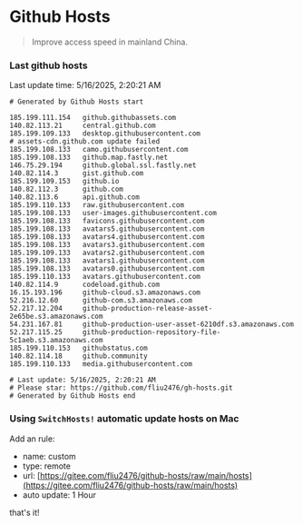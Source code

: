 # Github Hosts

> Improve access speed in mainland China.

### Last github hosts

Last update time: 5/16/2025, 2:20:21 AM

```base
# Generated by Github Hosts start 

185.199.111.154   github.githubassets.com
140.82.113.21     central.github.com
185.199.109.133   desktop.githubusercontent.com
# assets-cdn.github.com update failed
185.199.108.133   camo.githubusercontent.com
185.199.108.133   github.map.fastly.net
146.75.29.194     github.global.ssl.fastly.net
140.82.114.3      gist.github.com
185.199.109.153   github.io
140.82.112.3      github.com
140.82.113.6      api.github.com
185.199.110.133   raw.githubusercontent.com
185.199.108.133   user-images.githubusercontent.com
185.199.108.133   favicons.githubusercontent.com
185.199.108.133   avatars5.githubusercontent.com
185.199.108.133   avatars4.githubusercontent.com
185.199.108.133   avatars3.githubusercontent.com
185.199.109.133   avatars2.githubusercontent.com
185.199.108.133   avatars1.githubusercontent.com
185.199.108.133   avatars0.githubusercontent.com
185.199.110.133   avatars.githubusercontent.com
140.82.114.9      codeload.github.com
16.15.193.196     github-cloud.s3.amazonaws.com
52.216.12.60      github-com.s3.amazonaws.com
52.217.12.204     github-production-release-asset-2e65be.s3.amazonaws.com
54.231.167.81     github-production-user-asset-6210df.s3.amazonaws.com
52.217.115.25     github-production-repository-file-5c1aeb.s3.amazonaws.com
185.199.110.153   githubstatus.com
140.82.114.18     github.community
185.199.110.133   media.githubusercontent.com

# Last update: 5/16/2025, 2:20:21 AM
# Please star: https://github.com/fliu2476/gh-hosts.git
# Generated by Github Hosts end
```

### Using `SwitchHosts!` automatic update hosts on Mac
Add an rule:
- name: custom
- type: remote
- url: [https://gitee.com/fliu2476/github-hosts/raw/main/hosts](https://gitee.com/fliu2476/github-hosts/raw/main/hosts)
- auto update: 1 Hour

that's it!

